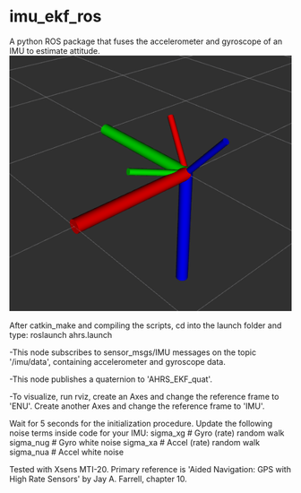 # imu_ekf_ros
A python ROS package that fuses the accelerometer and gyroscope of an IMU to estimate attitude. 
![GitHub Logo](/results/screencap.png)

After catkin_make and compiling the scripts, cd into the launch folder and type:
roslaunch ahrs.launch  

-This node subscribes to sensor_msgs/IMU messages on the topic '/imu/data', containing accelerometer and gyroscope data.  

-This node publishes a quaternion to 'AHRS_EKF_quat'.  

-To visualize, run rviz, create an Axes and change the reference frame to 'ENU'. Create another Axes and change the reference frame to 'IMU'. 

Wait for 5 seconds for the initialization procedure. Update the following noise terms inside code for your IMU:
		sigma_xg # Gyro (rate) random walk
		sigma_nug # Gyro white noise
		sigma_xa # Accel (rate) random walk 
		sigma_nua # Accel white noise

Tested with Xsens MTI-20.
Primary reference is 'Aided Navigation: GPS with High Rate Sensors' by Jay A. Farrell, chapter 10.
